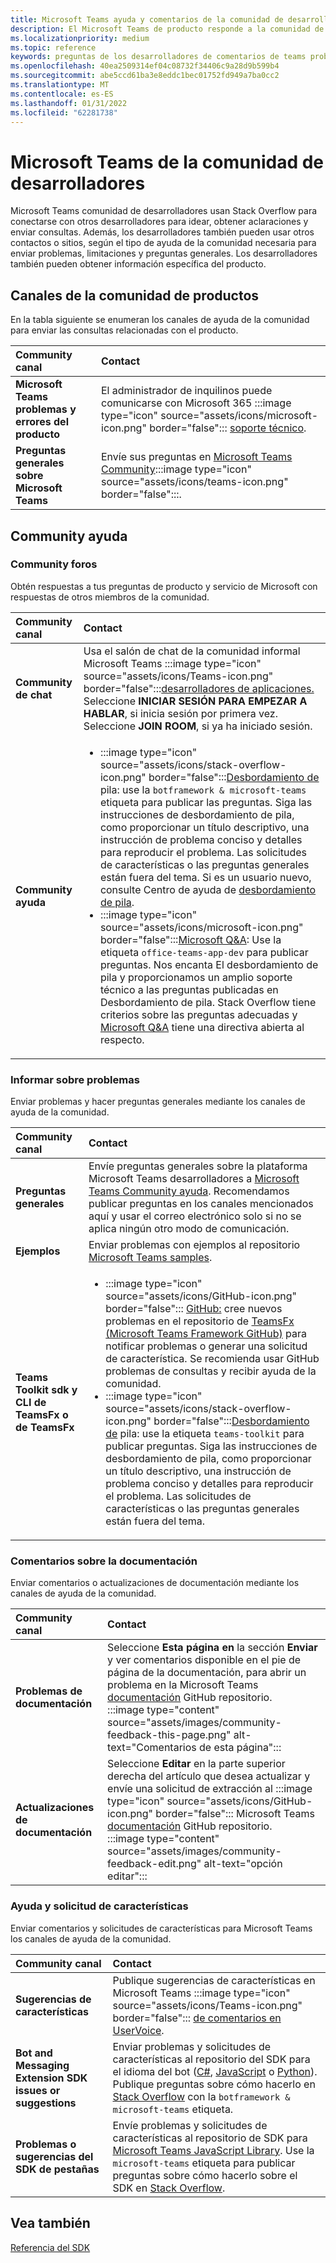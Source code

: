 ```yaml
---
title: Microsoft Teams ayuda y comentarios de la comunidad de desarrolladores
description: El Microsoft Teams de producto responde a la comunidad de desarrolladores en varios canales de soporte técnico y comentarios.
ms.localizationpriority: medium
ms.topic: reference
keywords: preguntas de los desarrolladores de comentarios de teams problemas de la ayuda de la comunidad de contacto solicitar errores contribuciones soporte de discusiones de la comunidad
ms.openlocfilehash: 40ea2509314ef04c08732f34406c9a28d9b599b4
ms.sourcegitcommit: abe5ccd61ba3e8eddc1bec01752fd949a7ba0cc2
ms.translationtype: MT
ms.contentlocale: es-ES
ms.lasthandoff: 01/31/2022
ms.locfileid: "62281738"
---
```

# <a name="microsoft-teams-developer-community-channels"></a>Microsoft Teams de la comunidad de desarrolladores

Microsoft Teams comunidad de desarrolladores usan Stack Overflow para conectarse con otros desarrolladores para idear, obtener aclaraciones y enviar consultas. Además, los desarrolladores también pueden usar otros contactos o sitios, según el tipo de ayuda de la comunidad necesaria para enviar problemas, limitaciones y preguntas generales. Los desarrolladores también pueden obtener información específica del producto.

## <a name="product-community-channels"></a>Canales de la comunidad de productos

En la tabla siguiente se enumeran los canales de ayuda de la comunidad para enviar las consultas relacionadas con el producto.

| **Community canal** | **Contact** |
|:------------|:------------|
| **Microsoft Teams problemas y errores del producto** | El administrador de inquilinos puede comunicarse con Microsoft 365 :::image type="icon" source="assets/icons/microsoft-icon.png" border="false"::: [soporte técnico](/microsoft-365/admin/contact-support-for-business-products). |
| **Preguntas generales sobre Microsoft Teams** | Envíe sus preguntas en [Microsoft Teams Community](https://answers.microsoft.com/en-us/msteams/forum):::image type="icon" source="assets/icons/teams-icon.png" border="false":::.|

## <a name="community-help"></a>Community ayuda

### <a name="community-forums"></a>Community foros

Obtén respuestas a tus preguntas de producto y servicio de Microsoft con respuestas de otros miembros de la comunidad.

| **Community canal**|   **Contact**  |
|:---------------------|:---------------|
| **Community de chat** | Usa el salón de chat de la comunidad informal Microsoft Teams :::image type="icon" source="assets/icons/Teams-icon.png" border="false":::[desarrolladores de aplicaciones.](https://gitter.im/OfficeDev/MicrosoftTeamsAppDev) Seleccione **INICIAR SESIÓN PARA EMPEZAR A HABLAR**, si inicia sesión por primera vez. Seleccione **JOIN ROOM**, si ya ha iniciado sesión. |
|**Community ayuda** | <ul> <li>:::image type="icon" source="assets/icons/stack-overflow-icon.png" border="false":::[Desbordamiento de](https://stackoverflow.com/questions/tagged/microsoft-teams) pila: use la `botframework & microsoft-teams` etiqueta para publicar las preguntas. Siga las instrucciones de desbordamiento de pila, como proporcionar un título descriptivo, una instrucción de problema conciso y detalles para reproducir el problema. Las solicitudes de características o las preguntas generales están fuera del tema. Si es un usuario nuevo, consulte Centro de ayuda de [desbordamiento de pila](https://stackoverflow.com/help).</li>  <li>:::image type="icon" source="assets/icons/microsoft-icon.png" border="false":::[Microsoft Q&A](/answers/topics/office-teams-app-dev.html): Use la etiqueta `office-teams-app-dev` para publicar preguntas. Nos encanta El desbordamiento de pila y proporcionamos un amplio soporte técnico a las preguntas publicadas en Desbordamiento de pila. Stack Overflow tiene criterios sobre las preguntas adecuadas y [Microsoft Q&A](/answers/topics/office-teams-app-dev.html) tiene una directiva abierta al respecto. </li><ul> |

### <a name="report-issues"></a>Informar sobre problemas

Enviar problemas y hacer preguntas generales mediante los canales de ayuda de la comunidad.

| **Community canal** | **Contact** |
|:----------------------|:------------|
| **Preguntas generales** | Envíe preguntas generales sobre la plataforma Microsoft Teams desarrolladores a [Microsoft Teams Community ayuda](mailto:microsoftteamsdev@microsoft.com). Recomendamos publicar preguntas en los canales mencionados aquí y usar el correo electrónico solo si no se aplica ningún otro modo de comunicación. |
| **Ejemplos** | Enviar problemas con ejemplos al repositorio [Microsoft Teams samples](https://github.com/OfficeDev/Microsoft-Teams-Samples).|
|  **Teams Toolkit sdk y CLI de TeamsFx o de TeamsFx** | <ul><li> :::image type="icon" source="assets/icons/GitHub-icon.png" border="false":::  [GitHub:](https://github.com/OfficeDev/TeamsFx/issues) cree nuevos problemas en el repositorio de [TeamsFx (Microsoft Teams Framework GitHub)](https://github.com/OfficeDev/TeamsFx) para notificar problemas o generar una solicitud de característica. Se recomienda usar GitHub problemas de consultas y recibir ayuda de la comunidad. <li> :::image type="icon" source="assets/icons/stack-overflow-icon.png" border="false":::[Desbordamiento de](https://stackoverflow.com/questions/tagged/teams-toolkit) pila: use la etiqueta `teams-toolkit` para publicar preguntas. Siga las instrucciones de desbordamiento de pila, como proporcionar un título descriptivo, una instrucción de problema conciso y detalles para reproducir el problema. Las solicitudes de características o las preguntas generales están fuera del tema. </li> </ul> |

### <a name="documentation-feedback"></a>Comentarios sobre la documentación

Enviar comentarios o actualizaciones de documentación mediante los canales de ayuda de la comunidad.

| **Community canal** | **Contact** |
|:--------------------------|:--------------------------|
| **Problemas de documentación** | Seleccione **Esta página en** la sección **Enviar** y ver comentarios disponible en el pie de página de la documentación, para [](https://github.com/MicrosoftDocs/msteams-docs/issues) abrir un problema en la Microsoft Teams [documentación](https://github.com/MicrosoftDocs/msteams-docs) GitHub repositorio.<br/>:::image type="content" source="assets/images/community-feedback-this-page.png" alt-text="Comentarios de esta página":::|
|**Actualizaciones de documentación**|Seleccione **Editar** en la parte superior derecha del artículo que desea actualizar y envíe una solicitud de extracción al :::image type="icon" source="assets/icons/GitHub-icon.png" border="false"::: Microsoft Teams [documentación](https://github.com/MicrosoftDocs/msteams-docs) GitHub repositorio. <br /> :::image type="content" source="assets/images/community-feedback-edit.png" alt-text="opción editar":::|

### <a name="help-and-feature-request"></a>Ayuda y solicitud de características

Enviar comentarios y solicitudes de características para Microsoft Teams los canales de ayuda de la comunidad.

| **Community canal** | **Contact** |
|:----------------------|:------------|
| **Sugerencias de características** | Publique sugerencias de características en Microsoft Teams :::image type="icon" source="assets/icons/Teams-icon.png" border="false"::: [de comentarios en UserVoice](https://microsoftteams.uservoice.com/forums/555103-public-preview/category/182881-developer-platform). |
| **Bot and Messaging Extension SDK issues or suggestions** | Enviar problemas y solicitudes de características al repositorio del SDK para el idioma del bot ([C#](https://github.com/Microsoft/botbuilder-dotnet/), [JavaScript](https://github.com/Microsoft/botbuilder-js) o [Python](https://github.com/Microsoft/botbuilder-python)). Publique preguntas sobre cómo hacerlo en [Stack Overflow](https://stackoverflow.com/questions/tagged/botframework%20microsoft-teams) con la `botframework & microsoft-teams` etiqueta. |
| **Problemas o sugerencias del SDK de pestañas** | Envíe problemas y solicitudes de características al repositorio de SDK para [Microsoft Teams JavaScript Library](https://github.com/OfficeDev/microsoft-teams-library-js/issues). Use la `microsoft-teams` etiqueta para publicar preguntas sobre cómo hacerlo sobre el SDK en [Stack Overflow](https://stackoverflow.com/questions/tagged/microsoft-teams). |

## <a name="see-also"></a>Vea también

[Referencia del SDK](/javascript/api/overview/msteams-client?view=msteams-client-js-latest&preserve-view=true)
